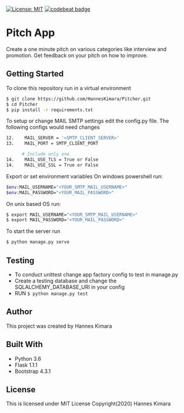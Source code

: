 [![License: MIT](https://img.shields.io/badge/License-MIT-yellow.svg)](https://github.com/HannesKimara/Pitcher/blob/master/LICENSE) [![codebeat badge](https://codebeat.co/badges/5ba6643b-36a1-40b6-a7fa-872e459932fb)](https://codebeat.co/projects/github-com-hanneskimara-pitcher-master)

# Pitch App
Create a one minute pitch on various categories like interview and promotion. Get feedback on your pitch on how to improve.

## Getting Started
To clone this repository run in a virtual environment
```bash
$ git clone https://github.com/HannesKimara/Pitcher.git
$ cd Pitcher
$ pip install -r requirements.txt
```
To setup or change MAIL SMTP settings edit the config.py file. The following configs would need changes
```bash
12.    MAIL_SERVER = '<SMTP_CLIENT_SERVER>'
13.    MAIL_PORT = SMTP_CLIENT_PORT

      # Include only one
14.    MAIL_USE_TLS = True or False
14.    MAIL_USE_SSL = True or False
```
Export or set environment variables
On windows powershell run:

```bash
$env:MAIL_USERNAME="<YOUR_SMTP_MAIL_USERNAME>"
$env:MAIL_PASSWORD="<YOUR_MAIL_PASSWORD>"
```

On unix based OS run:
```bash
$ export MAIL_USERNAME="<YOUR_SMTP_MAIL_USERNAME>"
$ export MAIL_PASSWORD="<YOUR_MAIL_PASSWORD>"
```

To start the server run

```bash
$ python manage.py serve
```

## Testing
- To conduct unittest change app factory config to test in manage.py
- Create a testing database and change the SQLALCHEMY_DATABASE_URI in your config 
- RUN `$ python manage.py test`

## Author
This project was created by Hannes Kimara

## Built With
 - Python 3.6
 - Flask 1.1.1
 - Bootstrap 4.3.1

## License
This is licensed under MIT License Copyright(2020) Hannes Kimara
